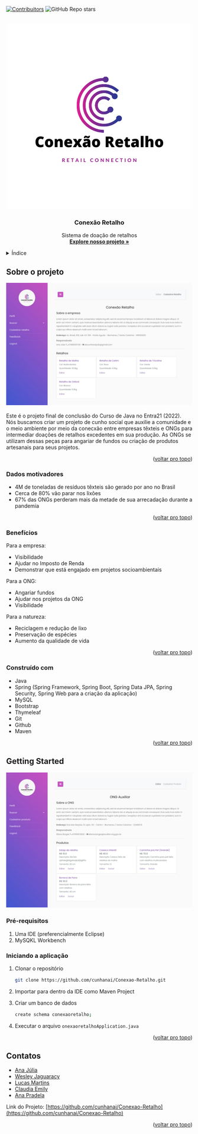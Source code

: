 <!-- Improved compatibility of back to top link: See: https://github.com/othneildrew/Best-README-Template/pull/73 -->
<a name="readme-top"></a>
<!--
*** Thanks for checking out the Best-README-Template. If you have a suggestion
*** that would make this better, please fork the repo and create a pull request
*** or simply open an issue with the tag "enhancement".
*** Don't forget to give the project a star!
*** Thanks again! Now go create something AMAZING! :D
-->



<!-- PROJECT SHIELDS -->
<!--
*** I'm using markdown "reference style" links for readability.
*** Reference links are enclosed in brackets [ ] instead of parentheses ( ).
*** See the bottom of this document for the declaration of the reference variables
*** for contributors-url, forks-url, etc. This is an optional, concise syntax you may use.
*** https://www.markdownguide.org/basic-syntax/#reference-style-links
-->
[![Contribuitors][contributors-shield]][contributors-url]
![GitHub Repo stars](https://img.shields.io/github/stars/cunhanai/Conexao-Retalho?style=for-the-badge)



<!-- PROJECT LOGO -->
<br />
<div align="center">
  <a href="https://github.com/cunhanai/Conexao-Retalho">
    <img src="src/main/resources/static/style/img/logo.png" alt="Logo do Conexão Retalho" width="500" height="500">
  </a>

  <h3 align="center">Conexão Retalho</h3>

  <p align="center">
    Sistema de doação de retalhos
    <br />
    <a href="https://github.com/cunhanai/Conexão-Retalho"><strong>Explore nosso projeto »</strong></a>
    <br />
   
  </p>
</div>



<!-- TABLE OF CONTENTS -->
<details>
  <summary>Índice</summary>
  <ol>
    <li>
      <a href="#sobre-o-projeto">Sobre o projeto</a>
      <ul>
        <li><a href="#dados-motivadores">Dados motivadores</a></li>
        <li><a href="#benefícios">Benefícios</a></li>
        <li><a href="#construído-com">Construído com</a></li>
      </ul>
    </li>
    <li>
      <a href="#getting-started">Getting Started</a>
      <ul>
        <li><a href="#pré-requisitos">Pré-requisitos</a></li>
        <li><a href="#iniciando-a-aplicação">Iniciando a aplicação</a></li>
      </ul>
    </li>
    <li><a href="#contatos">Contatos</a></li>
  </ol>
</details>



<!-- ABOUT THE PROJECT -->
## Sobre o projeto

<div align="center" class="row">
  <a href="https://github.com/cunhanai/Conexao-Retalho">
    <img src="src/main/resources/static/style/img/perfil-empresa.jpeg" alt="Página de perfil da empresa que se cadastra no site">
  </a>
 </div>
<br>
Este é o projeto final de conclusão do Curso de Java no Entra21 (2022).
<br>
Nós buscamos criar um projeto de cunho social que auxilie a comunidade e o meio ambiente por meio da conecxão entre empresas têxteis e ONGs para intermediar doações de retalhos excedentes em sua produção. As ONGs se utilizam dessas peças para angariar de fundos ou criação de produtos artesanais para seus projetos.

<p align="right">(<a href="#readme-top">voltar pro topo</a>)</p>

### Dados motivadores

<div>
  <ul>
    <li>4M de toneladas de resíduos têxteis são gerado por ano no Brasil</li>
    <li>Cerca de 80% vão parar nos lixões</li>
    <li>67% das ONGs perderam mais da metade de sua arrecadação durante a pandemia</li>
  </ul>
</div>

<p align="right">(<a href="#readme-top">voltar pro topo</a>)</p>

### Benefícios

<div>

  Para a empresa:
  <ul>
    <li>Visibilidade</li>
    <li>Ajudar no Imposto de Renda</li>
    <li>Demonstrar que está engajado em projetos socioambientais</li>
  </ul>
  
  Para a ONG:
  <ul>
    <li>Angariar fundos</li>
    <li>Ajudar nos projetos da ONG</li>
    <li>Visibilidade</li>
  </ul>
  
  Para a natureza:
  <ul>
    <li>Reciclagem e redução de lixo</li>
    <li>Preservação de espécies</li>
    <li>Aumento da qualidade de vida</li>
  </ul>
 </div>
  

<p align="right">(<a href="#readme-top">voltar pro topo</a>)</p>



### Construído com
 
* Java
* Spring (Spring Framework, Spring Boot, Spring Data JPA, Spring Security, Spring Web para a criação da aplicação)
* MySQL
* Bootstrap
* Thymeleaf
* Git
* Github
* Maven

<p align="right">(<a href="#readme-top">voltar pro topo</a>)</p>

<!-- GETTING STARTED -->
## Getting Started

<div align="center" class="row">
  <a href="https://github.com/cunhanai/Conexao-Retalho">
    <img src="src/main/resources/static/style/img/perfil-ong.jpeg" alt="Página de perfil da empresa que se cadastra no site">
  </a>
 </div>

### Pré-requisitos

1. Uma IDE (preferencialmente Eclipse)
2. MySQKL Workbench

### Iniciando a aplicação

1. Clonar o repositório
   ```sh
   git clone https://github.com/cunhanai/Conexao-Retalho.git
   ```
3. Importar para dentro da IDE como Maven Project
   
4. Criar um banco de dados
   ```sh
   create schema conexaoretalho;
   ```
 5. Executar o arquivo `onexaoretalhoApplication.java`

<p align="right">(<a href="#readme-top">voltar pro topo</a>)</p>

<!-- CONTATOS -->
## Contatos

* [Ana Júlia](https://www.linkedin.com/in/ana-julia-cunha/)
* [Wesley Jaguaracy](https://www.linkedin.com/in/wesley-jaguaracy-928575189/)
* [Lucas Martins](https://www.linkedin.com/in/lucas-martins-020867241/)
* [Claudia Emily](https://www.linkedin.com/in/claudia-schluetter-804053208/)
* [Ana Pradela](https://www.linkedin.com/in/ana-pradela-39b86a232/)

Link do Projeto: [https://github.com/cunhanai/Conexao-Retalho](https://github.com/cunhanai/Conexao-Retalho)

<p align="right">(<a href="#readme-top">voltar pro topo</a>)</p>



<!-- MARKDOWN LINKS & IMAGES -->
<!-- https://www.markdownguide.org/basic-syntax/#reference-style-links -->
[contributors-shield]: https://img.shields.io/github/contributors-anon/cunhanai/Conexao-Retalho?style=for-the-badge
[contributors-url]: https://github.com/cunhanai/Conexao-Retalho
[product-screenshot]: images/screenshot.png
